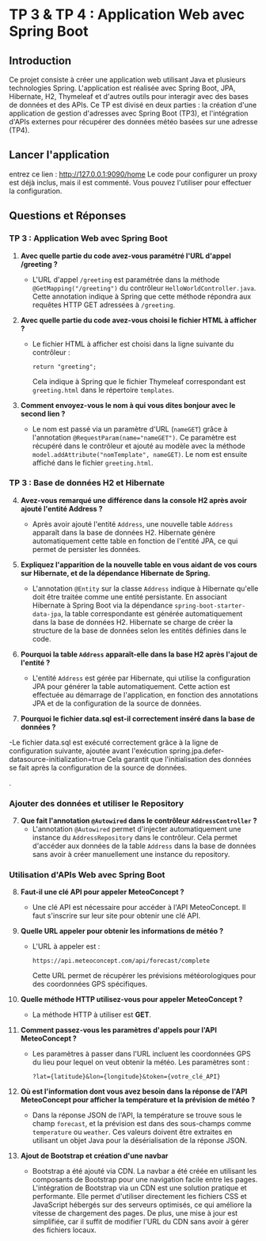 # TP 3 & TP 4 : Application Web avec Spring Boot

## Introduction

Ce projet consiste à créer une application web utilisant Java et plusieurs technologies Spring. L'application est réalisée avec Spring Boot, JPA, Hibernate, H2, Thymeleaf et d'autres outils pour interagir avec des bases de données et des APIs. Ce TP est divisé en deux parties : la création d'une application de gestion d'adresses avec Spring Boot (TP3), et l'intégration d'APIs externes pour récupérer des données météo basées sur une adresse (TP4).

## Lancer l'application
entrez ce lien : http://127.0.0.1:9090/home
Le code pour configurer un proxy est déjà inclus, mais il est commenté. Vous pouvez l'utiliser pour effectuer la configuration.

## Questions et Réponses

### TP 3 : Application Web avec Spring Boot

1. **Avec quelle partie du code avez-vous paramétré l'URL d'appel /greeting ?**
   - L'URL d'appel `/greeting` est paramétrée dans la méthode `@GetMapping("/greeting")` du contrôleur `HelloWorldController.java`. Cette annotation indique à Spring que cette méthode répondra aux requêtes HTTP GET adressées à `/greeting`.

2. **Avec quelle partie du code avez-vous choisi le fichier HTML à afficher ?**
   - Le fichier HTML à afficher est choisi dans la ligne suivante du contrôleur :
     ```
     return "greeting";
     ```
     Cela indique à Spring que le fichier Thymeleaf correspondant est `greeting.html` dans le répertoire `templates`.

3. **Comment envoyez-vous le nom à qui vous dites bonjour avec le second lien ?**
   - Le nom est passé via un paramètre d'URL (`nameGET`) grâce à l'annotation `@RequestParam(name="nameGET")`. Ce paramètre est récupéré dans le contrôleur et ajouté au modèle avec la méthode `model.addAttribute("nomTemplate", nameGET)`. Le nom est ensuite affiché dans le fichier `greeting.html`.

### TP 3 : Base de données H2 et Hibernate

4. **Avez-vous remarqué une différence dans la console H2 après avoir ajouté l'entité Address ?**
   - Après avoir ajouté l'entité `Address`, une nouvelle table `Address` apparaît dans la base de données H2. Hibernate génère automatiquement cette table en fonction de l'entité JPA, ce qui permet de persister les données.

5. **Expliquez l'apparition de la nouvelle table en vous aidant de vos cours sur Hibernate, et de la dépendance Hibernate de Spring.**
   - L'annotation `@Entity` sur la classe `Address` indique à Hibernate qu'elle doit être traitée comme une entité persistante. En associant Hibernate à Spring Boot via la dépendance `spring-boot-starter-data-jpa`, la table correspondante est générée automatiquement dans la base de données H2. Hibernate se charge de créer la structure de la base de données selon les entités définies dans le code.

6. **Pourquoi la table `Address` apparaît-elle dans la base H2 après l'ajout de l'entité ?**
   - L'entité `Address` est gérée par Hibernate, qui utilise la configuration JPA pour générer la table automatiquement. Cette action est effectuée au démarrage de l'application, en fonction des annotations JPA et de la configuration de la source de données.

7. **Pourquoi le fichier data.sql est-il correctement inséré dans la base de données ?**

  -Le fichier data.sql est exécuté correctement grâce à la ligne de configuration suivante, ajoutée avant l'exécution 
    spring.jpa.defer-datasource-initialization=true
    Cela garantit que l'initialisation des données se fait après la configuration de la source de données.


.
### Ajouter des données et utiliser le Repository

7. **Que fait l'annotation `@Autowired` dans le contrôleur `AddressController` ?**
   - L'annotation `@Autowired` permet d'injecter automatiquement une instance du `AddressRepository` dans le contrôleur. Cela permet d'accéder aux données de la table `Address` dans la base de données sans avoir à créer manuellement une instance du repository.

###  Utilisation d'APIs Web avec Spring Boot

8. **Faut-il une clé API pour appeler MeteoConcept ?**
   - Une clé API est nécessaire pour accéder à l'API MeteoConcept. Il faut s'inscrire sur leur site pour obtenir une clé API.

9. **Quelle URL appeler pour obtenir les informations de météo ?**
   - L'URL à appeler est :
     ```
     https://api.meteoconcept.com/api/forecast/complete
     ```
     Cette URL permet de récupérer les prévisions météorologiques pour des coordonnées GPS spécifiques.

10. **Quelle méthode HTTP utilisez-vous pour appeler MeteoConcept ?**
    - La méthode HTTP à utiliser est **GET**.

11. **Comment passez-vous les paramètres d'appels pour l'API MeteoConcept ?**
    - Les paramètres à passer dans l'URL incluent les coordonnées GPS du lieu pour lequel on veut obtenir la météo. Les paramètres sont :
      ```
      ?lat={latitude}&lon={longitude}&token={votre_clé_API}
      ```

12. **Où est l'information dont vous avez besoin dans la réponse de l'API MeteoConcept pour afficher la température et la prévision de météo ?**
    - Dans la réponse JSON de l'API, la température se trouve sous le champ `forecast`, et la prévision est dans des sous-champs comme `temperature` ou `weather`. Ces valeurs doivent être extraites en utilisant un objet Java pour la désérialisation de la réponse JSON.

14. **Ajout de Bootstrap et création d'une navbar**
    - Bootstrap a été ajouté via CDN. La navbar a été créée en utilisant les composants de Bootstrap pour une navigation facile entre les pages.
     L'intégration de Bootstrap via un CDN est une solution pratique et performante. Elle permet d'utiliser directement les fichiers CSS et JavaScript hébergés sur des serveurs optimisés, ce qui améliore la vitesse de chargement des pages. De plus, une mise à jour est simplifiée, car il suffit de modifier l'URL du CDN sans avoir à gérer des fichiers locaux.



